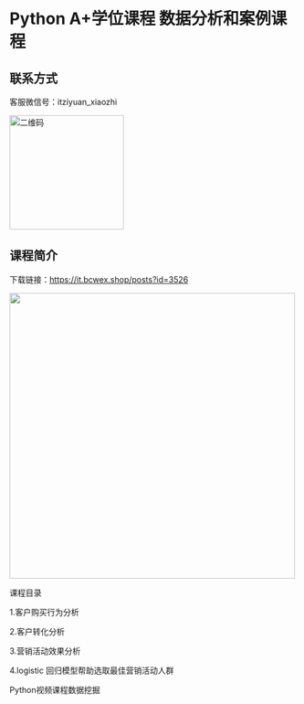 # Python A+学位课程 数据分析和案例课程

## 联系方式

客服微信号：itziyuan_xiaozhi

<img src="https://ziyuanyun.oss-cn-guangzhou.aliyuncs.com/common/20240614073449/666b82192834a.jpg" width="200" height="200" alt="二维码">

## 课程简介

下载链接：https://it.bcwex.shop/posts?id=3526

<img src="https://ziyuanyun.oss-cn-guangzhou.aliyuncs.com/yun/20240515185215/664493dfeb19e.jpg" width="500" alt="">

  

 课程目录

 1.客户购买行为分析

 2.客户转化分析

 3.营销活动效果分析

 4.logistic 回归模型帮助选取最佳营销活动人群

 Python视频课程数据挖掘

  